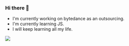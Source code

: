 ### Hi there 👋
- I'm currently working on bytedance as an outsourcing.
- I'm currently learning JS.
- I will keep learning all my life.
<img src="https://img.shields.io/badge/interest-swr-orange"/>

